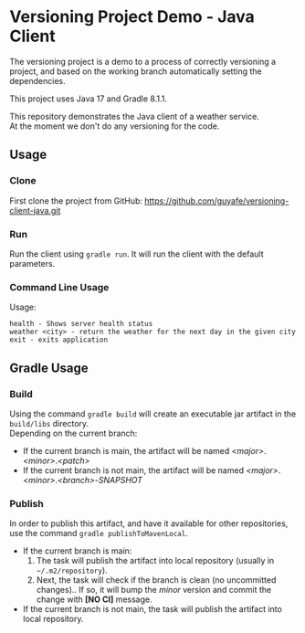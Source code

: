 # Versioning Project Demo - Java Client

The versioning project is a demo to a process of correctly versioning a project, and based on the working branch automatically setting the dependencies.

This project uses Java 17 and Gradle 8.1.1.

This repository demonstrates the Java client of a weather service.<br>
At the moment we don't do any versioning for the code.

## Usage

### Clone
First clone the project from GitHub: https://github.com/guyafe/versioning-client-java.git

### Run
Run the client using `gradle run`. It will run the client with the default parameters.

### Command Line Usage
Usage:

`health - Shows server health status`<br>
`weather <city> - return the weather for the next day in the given city`<br>
`exit - exits application`

## Gradle Usage

### Build

Using the command `gradle build` will create an executable jar artifact in the `build/libs` directory.<br>
Depending on the current branch:
* If the current branch is main, the artifact will be named _\<major\>_._\<minor\>_._\<patch\>_
* If the current branch is not main, the artifact will be named _\<major\>_._\<minor\>_._\<branch\>_-_SNAPSHOT_

### Publish
In order to publish this artifact, and have it available for other repositories, use the command `gradle publishToMavenLocal`.<br>
* If the current branch is main:
    1. The task will publish the artifact into local repository (usually in `~/.m2/repository`).
    2. Next, the task will check if the branch is clean (no uncommitted changes).. If so, it will bump the _minor_ version and commit the change with **[NO CI]** message.
* If the current branch is not main, the task will publish the artifact into local repository.
